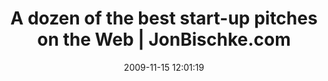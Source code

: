 ---
date: 2009-11-15 12:01:19
link:
  source: delicious
  source_url: https://del.icio.us/roytang
  text: A dozen of the best start-up pitches on the Web | JonBischke.com
  url: http://jonbischke.com/2009/11/13/a-dozen-of-the-best-start-up-pitches-on-the-web/
slug: a-dozen-of-the-best-start-up-pitches-on-the-web-jonbischke-com
source: delicious
tags:
- broken-link
title: A dozen of the best start-up pitches on the Web | JonBischke.com
syndicated:
- type: archive.org
  url: https://web.archive.org/web/20091117054003/http://jonbischke.com/2009/11/13/a-dozen-of-the-best-start-up-pitches-on-the-web/
---